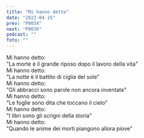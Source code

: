 ```yaml
---
title: "Mi hanno detto"
date: "2022-04-15"
prev: "P0034"
next: "P0036"
podcast: ""
foto: ""
---
```


Mi hanno detto:  
"La morte è il grande riposo dopo il lavoro della vita"  
Mi hanno detto:  
"La notte è il battito di ciglia del sole"  
Mi hanno detto:  
"Gli abbracci sono parole non ancora inventate"  
Mi hanno detto:  
"Le foglie sono dita che toccano il cielo"  
Mi hanno detto:  
"I libri sono gli scrigni della storia"  
Mi hanno detto:  
"Quando le anime dei morti piangono allora piove"
